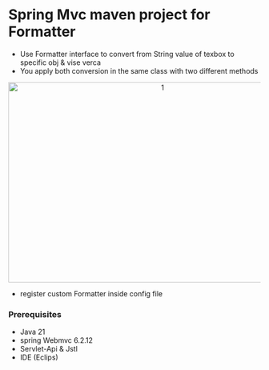 # Spring Mvc maven project for Formatter 
- Use Formatter interface to convert from String value of texbox to specific obj & vise verca
- You apply both conversion in the same class with two different methods

<p align="center">
<img width="600" height="400" alt="1" src="https://github.com/user-attachments/assets/ff0b59b5-13f9-4c34-aa3d-1eb486ce757d" />
</p>

- register custom Formatter inside config file
  
### Prerequisites
- Java 21
- spring Webmvc 6.2.12
- Servlet-Api & Jstl
- IDE (Eclips)
